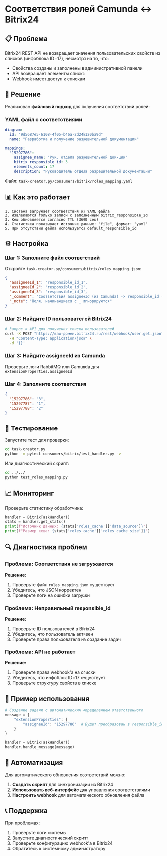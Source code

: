 # Соответствия ролей Camunda ↔ Bitrix24

## 📋 Проблема

Bitrix24 REST API не возвращает значения пользовательских свойств из списков (инфоблока ID=17), несмотря на то, что:
- Свойства созданы и заполнены в административной панели
- API возвращает элементы списка
- Webhook имеет доступ к спискам

## 🔧 Решение

Реализован **файловый подход** для получения соответствий ролей:

### YAML файл с соответствиями
```yaml
diagram:
  id: "9d5687e5-6108-4f05-b46a-2d24b120ba9d"
  name: "Разработка и получение разрешительной документации"

mappings:
  "15297786":
    assignee_name: "Рук. отдела разрешительной док-ции"
    bitrix_responsible_id: 3
    elements_count: 17
    description: "Руководитель отдела разрешительной документации"
```
Файл: `task-creator.py/consumers/bitrix/roles_mapping.yaml`

## 📊 Как это работает

```
1. Система загружает соответствия из YAML файла
2. Извлекаются только записи с заполненным bitrix_responsible_id
3. Кеш обновляется согласно TTL (3600 сек)
4. Статистика показывает источник данных: "file", формат: "yaml"
5. При отсутствии файла используется default_responsible_id
```

## ⚙️ Настройка

### Шаг 1: Заполните файл соответствий

Откройте `task-creator.py/consumers/bitrix/roles_mapping.json`:

```json
{
  "assigneeId_1": "responsible_id_1",
  "assigneeId_2": "responsible_id_2",
  "assigneeId_3": "responsible_id_3",
  "_comment": "Соответствия assigneeId (из Camunda) -> responsible_id (пользователь Bitrix24)",
  "_note": "Поля, начинающиеся с _ игнорируются"
}
```

### Шаг 2: Найдите ID пользователей Bitrix24

```bash
# Запрос к API для получения списка пользователей
curl -X POST "https://ваш-домен.bitrix24.ru/rest/webhook/user.get.json" \
  -H "Content-Type: application/json" \
  -d '{}'
```

### Шаг 3: Найдите assigneeId из Camunda

Проверьте логи RabbitMQ или Camunda для `extensionProperties.assigneeId`

### Шаг 4: Заполните соответствия

```json
{
  "15297786": "3",
  "15297787": "1",
  "15297788": "2"
}
```

## 🧪 Тестирование

Запустите тест для проверки:

```bash
cd task-creator.py
python -m pytest consumers/bitrix/test_handler.py -v
```

Или диагностический скрипт:

```bash
cd ../../
python test_roles_mapping.py
```

## 📈 Мониторинг

Проверьте статистику обработчика:

```python
handler = BitrixTaskHandler()
stats = handler.get_stats()
print(f"Источник данных: {stats['roles_cache']['data_source']}")
print(f"Размер кеша: {stats['roles_cache']['roles_cache_size']}")
```

## 🔍 Диагностика проблем

### Проблема: Соответствия не загружаются

**Решение:**
1. Проверьте файл `roles_mapping.json` существует
2. Убедитесь, что JSON корректен
3. Проверьте логи на ошибки загрузки

### Проблема: Неправильный responsible_id

**Решение:**
1. Проверьте ID пользователей в Bitrix24
2. Убедитесь, что пользователь активен
3. Проверьте права пользователя на создание задач

### Проблема: API не работает

**Решение:**
1. Проверьте права webhook'а на списки
2. Убедитесь, что инфоблок ID=17 существует
3. Проверьте структуру свойств в списке

## 📝 Пример использования

```python
# Создание задачи с автоматическим определением ответственного
message = {
    "extensionProperties": {
        "assigneeId": "15297786"  # Будет преобразован в responsible_id=3
    }
}

handler = BitrixTaskHandler()
handler.handle_message(message)
```

## 🚀 Автоматизация

Для автоматического обновления соответствий можно:

1. **Создать скрипт** для синхронизации из Bitrix24
2. **Использовать веб-интерфейс** для управления соответствиями  
3. **Настроить webhook** для автоматического обновления файла

## 📞 Поддержка

При проблемах:
1. Проверьте логи системы
2. Запустите диагностический скрипт
3. Проверьте конфигурацию webhook'а в Bitrix24
4. Обратитесь к системному администратору 